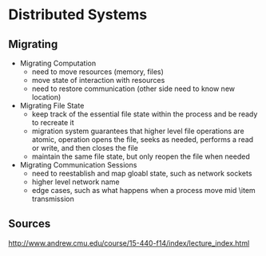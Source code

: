 # Distributed Systems

## Migrating

* Migrating Computation
  * need to move resources (memory, files)
  * move state of interaction with resources
  * need to restore communication (other side need to know new location)
* Migrating File State
  * keep track of the essential file state within the process and be ready to recreate it
  * migration system guarantees that higher level file operations are atomic, operation opens the file, seeks as needed, performs a read or write, and then closes the file
  * maintain the same file state, but only reopen the file when needed
* Migrating Communication Sessions
  * need to reestablish and map gloabl state, such as network sockets
  * higher level network name
  * edge cases, such as what happens when a process move mid  \item transmission

## Sources

http://www.andrew.cmu.edu/course/15-440-f14/index/lecture_index.html
